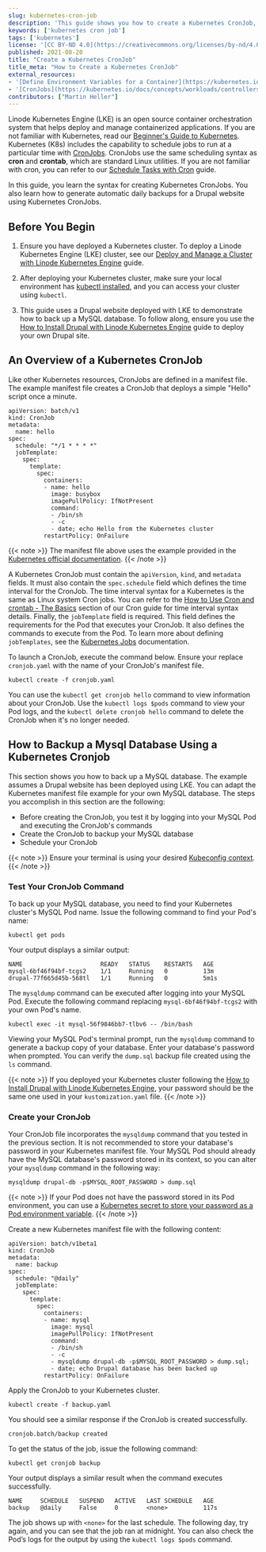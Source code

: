 ```yaml
---
slug: kubernetes-cron-job
description: 'This guide shows you how to create a Kubernetes CronJob, which you can use to automate and schedule various types of tasks on your Kubernetes clusters.'
keywords: ['kubernetes cron job']
tags: ['kubernetes']
license: '[CC BY-ND 4.0](https://creativecommons.org/licenses/by-nd/4.0)'
published: 2021-08-20
title: "Create a Kubernetes CronJob"
title_meta: "How to Create a Kubernetes CronJob"
external_resources:
- '[Define Environment Variables for a Container](https://kubernetes.io/docs/tasks/inject-data-application/define-environment-variable-container/)'
- '[CronJobs](https://kubernetes.io/docs/concepts/workloads/controllers/cron-jobs/)'
contributors: ["Martin Heller"]
---
```


Linode Kubernetes Engine (LKE) is an open source container orchestration system that helps deploy and manage containerized applications. If you are not familiar with Kubernetes, read our [Beginner's Guide to Kubernetes](/docs/guides/beginners-guide-to-kubernetes-part-1-introduction/). Kubernetes (K8s) includes the capability to schedule jobs to run at a particular time with [CronJobs](https://kubernetes.io/docs/concepts/workloads/controllers/cron-jobs/). CronJobs use the same scheduling syntax as **cron** and **crontab**, which are standard Linux utilities. If you are not familiar with cron, you can refer to our [Schedule Tasks with Cron](/docs/guides/schedule-tasks-with-cron/) guide.

In this guide, you learn the syntax for creating Kubernetes CronJobs. You also learn how to generate automatic daily backups for a Drupal website using Kubernetes CronJobs.

## Before You Begin

1. Ensure you have deployed a Kubernetes cluster. To deploy a Linode Kubernetes Engine (LKE) cluster, see our [Deploy and Manage a Cluster with Linode Kubernetes Engine](/docs/products/compute/kubernetes/) guide.

1. After deploying your Kubernetes cluster, make sure your local environment has [kubectl installed](/docs/products/compute/kubernetes/guides/kubectl/), and you can access your cluster using `kubectl`.

1. This guide uses a Drupal website deployed with LKE to demonstrate how to back up a MySQL database. To follow along, ensure you use the [How to Install Drupal with Linode Kubernetes Engine](/docs/guides/how-to-install-drupal-with-linode-kubernetes-engine/) guide to deploy your own Drupal site.

## An Overview of a Kubernetes CronJob

Like other Kubernetes resources, CronJobs are defined in a manifest file. The example manifest file creates a CronJob that deploys a simple "Hello" script once a minute.

```file {title="cronjob.yaml" lang=yaml}
apiVersion: batch/v1
kind: CronJob
metadata:
  name: hello
spec:
  schedule: "*/1 * * * *"
  jobTemplate:
    spec:
      template:
        spec:
          containers:
          - name: hello
            image: busybox
            imagePullPolicy: IfNotPresent
            command:
            - /bin/sh
            - -c
            - date; echo Hello from the Kubernetes cluster
          restartPolicy: OnFailure
```

{{< note >}}
The manifest file above uses the example provided in the [Kubernetes official documentation](https://kubernetes.io/docs/concepts/workloads/controllers/cron-jobs/#example).
{{< /note >}}

A Kubernetes CronJob must contain the `apiVersion`, `kind`, and `metadata` fields. It must also contain the `spec.schedule` field which defines the time interval for the CronJob. The time interval syntax for a Kubernetes is the same as Linux system Cron jobs. You can refer to the [How to Use Cron and crontab - The Basics](/docs/guides/schedule-tasks-with-cron/#how-to-use-cron-and-crontab---the-basics) section of our Cron guide for time interval syntax details. Finally, the `jobTemplate` field is required. This field defines the requirements for the Pod that executes your CronJob. It also defines the commands to execute from the Pod. To learn more about defining `jobTemplates`, see the [Kubernetes Jobs](https://kubernetes.io/docs/concepts/workloads/controllers/job/) documentation.

To launch a CronJob, execute the command below. Ensure your replace `cronjob.yaml` with the name of your CronJob's manifest file.

```command
kubectl create -f cronjob.yaml
```

You can use the `kubectl get cronjob hello` command to view information about your CronJob. Use the `kubectl logs $pods` command to view your Pod logs, and the `kubectl delete cronjob hello` command to delete the CronJob when it's no longer needed.

## How to Backup a Mysql Database Using a Kubernetes Cronjob

This section shows you how to back up a MySQL database. The example assumes a Drupal website has been deployed using LKE. You can adapt the Kubernetes manifest file example for your own MySQL database. The steps you accomplish in this section are the following:

- Before creating the CronJob, you test it by logging into your MySQL Pod and executing the CronJob's commands
- Create the CronJob to backup your MySQL database
- Schedule your CronJob

{{< note >}}
Ensure your terminal is using your desired [Kubeconfig context](/docs/products/compute/kubernetes/guides/kubectl/#persist-the-kubeconfig-context).
{{< /note >}}

### Test Your CronJob Command

To back up your MySQL database, you need to find your Kubernetes cluster's MySQL Pod name. Issue the following command to find your Pod's name:

```command
kubectl get pods
```

Your output displays a similar output:

```output
NAME                      READY   STATUS    RESTARTS   AGE
mysql-6bf46f94bf-tcgs2    1/1     Running   0          13m
drupal-77f665d45b-568tl   1/1     Running   0          5m1s
```

The `mysqldump` command can be executed after logging into your MySQL Pod. Execute the following command replacing `mysql-6bf46f94bf-tcgs2` with your own Pod's name.

```command
kubectl exec -it mysql-56f9846bb7-tlbv6 -- /bin/bash
```

Viewing your MySQL Pod's terminal prompt, run the `mysqldump` command to generate a backup copy of your database. Enter your database's password when prompted. You can verify the `dump.sql` backup file created using the `ls` command.

{{< note >}}
If you deployed your Kubernetes cluster following the [How to Install Drupal with Linode Kubernetes Engine](/docs/guides/how-to-install-drupal-with-linode-kubernetes-engine/), your password should be the same one used in your `kustomization.yaml` file.
{{< /note >}}

### Create your CronJob

Your CronJob file incorporates the `mysqldump` command that you tested in the previous section. It is not recommended to store your database's password in your Kubernetes manifest file. Your MySQL Pod should already have the MySQL database's password stored in its context, so you can alter your `mysqldump` command in the following way:

```command
mysqldump drupal-db -p$MYSQL_ROOT_PASSWORD > dump.sql
```

{{< note >}}
If your Pod does not have the password stored in its Pod environment, you can use a [Kubernetes secret to store your password as a Pod environment variable](https://kubernetes.io/docs/tasks/inject-data-application/define-environment-variable-container/).
{{< /note >}}

Create a new Kubernetes manifest file with the following content:

```file {title="backup.yaml" lang=yaml}
apiVersion: batch/v1beta1
kind: CronJob
metadata:
  name: backup
spec:
  schedule: "@daily"
  jobTemplate:
    spec:
      template:
        spec:
          containers:
          - name: mysql
            image: mysql
            imagePullPolicy: IfNotPresent
            command:
            - /bin/sh
            - -c
            - mysqldump drupal-db -p$MYSQL_ROOT_PASSWORD > dump.sql;
            - date; echo Drupal database has been backed up
          restartPolicy: OnFailure
```

Apply the CronJob to your Kubernetes cluster.

```command
kubectl create -f backup.yaml
```

You should see a similar response if the CronJob is created successfully.

```output
cronjob.batch/backup created
```

To get the status of the job, issue the following command:

```command
kubectl get cronjob backup
```

Your output displays a similar result when the command executes successfully.

```output
NAME     SCHEDULE   SUSPEND   ACTIVE   LAST SCHEDULE   AGE
backup   @daily     False     0        <none>          117s
```

The job shows up with `<none>` for the last schedule. The following day, try again, and you can see that the job ran at midnight. You can also check the Pod’s logs for the output by using the `kubectl logs $pods` command.